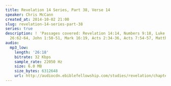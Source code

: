 ```yaml
---
title: Revelation 14 Series, Part 38, Verse 14
speaker: Chris McCann
created_at: 2014-10-02 21:00
slug: revelation-14-series-part-38
series: true
description: ! 'Passages covered: Revelation 14:14, Numbers 9:18, Luke 21:25-28, Matthew
  26:62-64, John 1:50-51, Mark 16:19, Acts 2:34-36, Acts 7:54-57, Matthew 24:29-30.'
audio:
  mp3_low:
    length: '26:18'
    bitrate: 32 Kbps
    sample_rate: 22050 Hz
    size: 6.0 MB
    size_bytes: 6312648
    url: http://audiocdn.ebiblefellowship.com/studies/revelation/chapter-14/2014.10.02_McCann_-_Revelation_14_Series_Part_38.mp3
---
```

